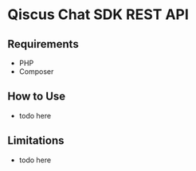 # Qiscus Chat SDK REST API

## Requirements
- PHP
- Composer

## How to Use
- todo here

## Limitations
- todo here